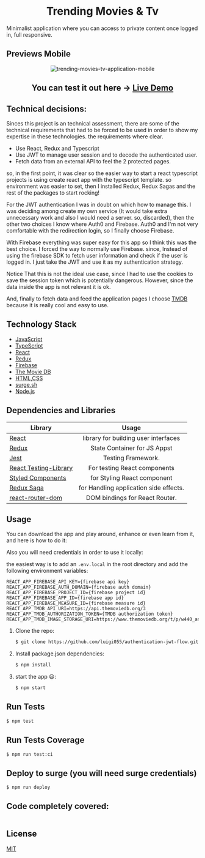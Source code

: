 <h1 align="center">Trending Movies & Tv</h1>

Minimalist application where you can access to private content once logged in, full responsive.

## Previews Mobile

<p align="center">
<img src="https://i.imgur.com/Yqtuk3w.png"
  alt="trending-movies-tv-application-mobile"
  >
</p>

<h2 align="center">You can test it out here -> <a  href="https://trending-movies-tv.surge.sh/">Live Demo</a></h2>

## Technical decisions:

Sinces this project is an technical assessment, there are some of the technical requirements that had to be forced to be used in order to show my expertise in these technologies. the requirements where clear.

- Use React, Redux and Typescript
- Use JWT to manage user session and to decode the authenticated user.
- Fetch data from an external API to feel the 2 protected pages.

so, in the first point, it was clear so the easier way to start a react typescript projects is using create react app with the typescript template. so environment was easier to set, then I installed Redux, Redux Sagas and the rest of the packages to start rocking!

For the JWT authentication I was in doubt on which how to manage this. I was deciding among create my own service (It would take extra unnecessary work and also I would need a server. so, discarded), then the other two choices I know where Auth0 and Firebase. Auth0 and I'm not very comfortable with the redirection login, so I finally choose Firebase.

With Firebase everything was super easy for this app so I think this was the best choice. I forced the way to normally use Firebase. since, Instead of using the firebase SDK to fetch user information and check if the user is logged in. I just take the JWT and use it as my authentication strategy.

Notice That this is not the ideal use case, since I had to use the cookies to save the session token which is potentially dangerous. However, since the data inside the app is not relevant it is ok.

And, finally to fetch data and feed the application pages I choose [TMDB](https://www.themoviedb.org/) because it is really cool and easy to use.

## Technology Stack

- [JavaScript](https://en.wikipedia.org/wiki/JavaScript)
- [TypeScript](https://www.typescriptlang.org/)
- [React](https://reactjs.org/)
- [Redux](https://redux.js.org/)
- [Firebase](https://firebase.google.com/?hl=es)
- [The Movie DB](https://www.themoviedb.org/)
- [HTML,CSS](<https://en.wikipedia.org/wiki/HTML#:~:text=Hypertext%20Markup%20Language%20(HTML)%20is,scripting%20languages%20such%20as%20JavaScript>)
- [surge.sh](https://surge.sh/)
- [Node.js](https://nodejs.org/en/)

## Dependencies and Libraries

| Library                                                                               |                 Usage                  |
| ------------------------------------------------------------------------------------- | :------------------------------------: |
| [React](https://reactjs.org)                                                          |  library for building user interfaces  |
| [Redux](https://redux.js.org/)                                                        |      State Container for JS Appst      |
| [Jest](https://jestjs.io/)                                                            |           Testing Framework.           |
| [React Testing-Library](https://testing-library.com/docs/react-testing-library/intro) |      For testing React components      |
| [Styled Components](https://styled-components.com/)                                   |      for Styling React component       |
| [Redux Saga](https://redux-saga.js.org/)                                              | for Handling application side effects. |
| [react-router-dom](https://www.npmjs.com/package/react-router-dom)                    |     DOM bindings for React Router.     |

## Usage

You can download the app and play around, enhance or even learn from it, and here is how to do it:

Also you will need credentials in order to use it locally:

the easiest way is to add an `.env.local` in the root directory and add the following environment variables:

```
REACT_APP_FIREBASE_API_KEY={firebase api key}
REACT_APP_FIREBASE_AUTH_DOMAIN={firebase auth domain}
REACT_APP_FIREBASE_PROJECT_ID={firebase project id}
REACT_APP_FIREBASE_APP_ID={firebase app id}
REACT_APP_FIREBASE_MEASURE_ID={firebase measure id}
REACT_APP_TMDB_API_URI=https://api.themoviedb.org/3
REACT_APP_TMDB_AUTHORIZATION_TOKEN={TMDB authorization token}
REACT_APP_TMDB_IMAGE_STORAGE_URI=https://www.themoviedb.org/t/p/w440_and_h660_face
```

1.  Clone the repo:

    ```sh
    $ git clone https://github.com/luigi055/authentication-jwt-flow.git
    ```

2.  Install package.json dependencies:

    ```sh
    $ npm install
    ```

3.  start the app 😃:

    ```sh
    $ npm start
    ```

## Run Tests

```sh
$ npm test
```

## Run Tests Coverage

```sh
$ npm run test:ci
```

## Deploy to surge (you will need surge credentials)

```sh
$ npm run deploy
```

## Code completely covered:

<img src="https://i.imgur.com/m6tKx9D.png"
alt="" />

## License

[MIT](https://choosealicense.com/licenses/mit/)
